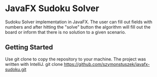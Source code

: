 # JavaFX Sudoku Solver

Sudoku Solver implementation in JavaFX. The user can fill out fields with numbers and after hitting the "solve" button the algorithm will fill out the board or inform that there is no solution to a given scenario.

## Getting Started

Use git clone to copy the repository to your machine. The project was written with IntelliJ.
git clone https://github.com/szymonstuszek/javafx-sudoku.git


